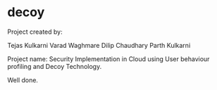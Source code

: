 # decoy

Project created by:

Tejas Kulkarni
Varad Waghmare
Dilip Chaudhary
Parth Kulkarni

Project name: Security Implementation in Cloud using User behaviour profiling and Decoy Technology.

Well done.
